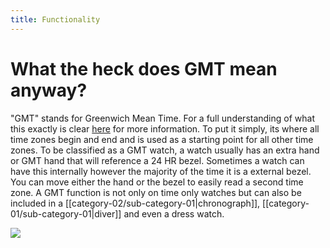```yaml
---
title: Functionality
---
```

# What the heck does GMT mean anyway?

"GMT" stands for Greenwich Mean Time. For a full understanding of what this exactly is clear [here](https://en.wikipedia.org/wiki/Greenwich_Mean_Time) for more information. To put it simply, its where all time zones begin and end and is used as a starting point for all other time zones. To be classified as a GMT watch, a watch usually has an extra hand or GMT hand that will reference a 24 HR bezel. Sometimes a watch can have this internally however the majority of the time it is a external bezel. You can move either the hand or the bezel to easily read a second time zone. A GMT function is not only on time only watches but can also be included in a [[category-02/sub-category-01|chronograph]], [[category-01/sub-category-01|diver]] and even a dress watch.

![](https://www.youtube.com/watch?v=3jTaFmy38xM)
